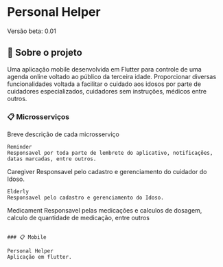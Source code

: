 # Personal Helper


Versão beta: 0.01

## 🚀 Sobre o projeto

Uma aplicação mobile desenvolvida em Flutter para controle de uma agenda online voltado ao público da terceira idade. Proporcionar diversas funcionalidades voltada a facilitar o cuidado aos idosos por parte de cuidadores especializados, cuidadores sem instruções, médicos entre outros.

### 📋 Microsserviços

Breve descrição de cada microsserviço

```
Reminder
Responsavel por toda parte de lembrete do aplicativo, notificações, datas marcadas, entre outros.
```
Caregiver
Responsavel pelo cadastro e gerenciamento do cuidador do Idoso.
```
Elderly
Responsavel pelo cadastro e gerenciamento do Idoso.
```
Medicament
Responsavel pelas medicações e calculos de dosagem, calculo de quantidade de medicação, entre outros
```

### 📋 Mobile

Personal Helper
Aplicação em flutter.
```